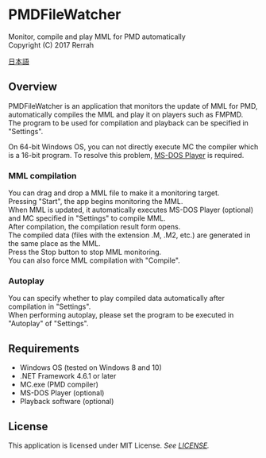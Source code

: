 # PMDFileWatcher
Monitor, compile and play MML for PMD automatically  
Copyright (C) 2017 Rerrah

[日本語](./README_ja.md)

## Overview
PMDFileWatcher is an application that monitors the update of MML for PMD, automatically compiles the MML and play it on players such as FMPMD.  
The program to be used for compilation and playback can be specified in "Settings".  

On 64-bit Windows OS, you can not directly execute MC the compiler which is a 16-bit program. To resolve this problem, [MS-DOS Player](http://takeda-toshiya.my.coocan.jp/msdos/) is required.

### MML compilation
You can drag and drop a MML file to make it a monitoring target.  
Pressing "Start", the app begins monitoring the MML.  
When MML is updated, it automatically executes MS-DOS Player (optional) and MC specified in "Settings" to compile MML.  
After compilation, the compilation result form opens.  
The compiled data (files with the extension .M, .M2, etc.) are generated in the same place as the MML.  
Press the Stop button to stop MML monitoring.  
You can also force MML compilation with "Compile".

### Autoplay
You can specify whether to play compiled data automatically after compilation in "Settings".  
When performing autoplay, please set the program to be executed in "Autoplay" of "Settings".

## Requirements
* Windows OS (tested on Windows 8 and 10)
* .NET Framework 4.6.1 or later
* MC.exe (PMD compiler)
* MS-DOS Player (optional)
* Playback software (optional)

## License
This application is licensed under MIT License. 
*See [LICENSE](./LICENSE).*
